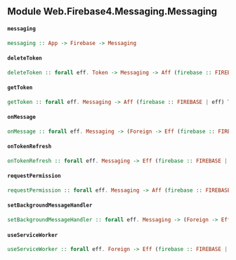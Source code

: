 ## Module Web.Firebase4.Messaging.Messaging

#### `messaging`

``` purescript
messaging :: App -> Firebase -> Messaging
```

#### `deleteToken`

``` purescript
deleteToken :: forall eff. Token -> Messaging -> Aff (firebase :: FIREBASE | eff) Unit
```

#### `getToken`

``` purescript
getToken :: forall eff. Messaging -> Aff (firebase :: FIREBASE | eff) Token
```

#### `onMessage`

``` purescript
onMessage :: forall eff. Messaging -> (Foreign -> Eff (firebase :: FIREBASE | eff) Unit) -> Eff (firebase :: FIREBASE | eff) (Eff (firebase :: FIREBASE | eff) Unit)
```

#### `onTokenRefresh`

``` purescript
onTokenRefresh :: forall eff. Messaging -> Eff (firebase :: FIREBASE | eff) Unit -> Eff (firebase :: FIREBASE | eff) (Eff (firebase :: FIREBASE | eff) Unit)
```

#### `requestPermission`

``` purescript
requestPermission :: forall eff. Messaging -> Aff (firebase :: FIREBASE | eff) Unit
```

#### `setBackgroundMessageHandler`

``` purescript
setBackgroundMessageHandler :: forall eff. Messaging -> (Foreign -> Eff (firebase :: FIREBASE | eff) Unit) -> Eff (firebase :: FIREBASE | eff) (Eff (firebase :: FIREBASE | eff) Unit)
```

#### `useServiceWorker`

``` purescript
useServiceWorker :: forall eff. Foreign -> Eff (firebase :: FIREBASE | eff) Unit
```


